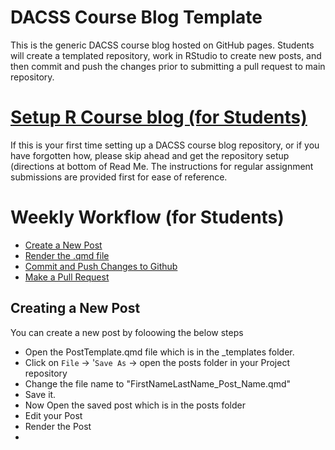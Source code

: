 # DACSS Course Blog Template

This is the generic DACSS course blog hosted on GitHub pages. Students will create a templated repository, work in RStudio to create new posts, and then commit and push the changes prior to submitting a pull request to main repository. 

# [Setup R Course blog (for Students)](#setup-r-course-blog)
If this is your first time setting up a DACSS course blog repository, or if you have forgotten how, please skip ahead and get the repository setup (directions at bottom of Read Me. The instructions for regular assignment submissions are provided first for ease of reference.

# Weekly Workflow (for Students)
- [Create a New Post](#creating-a-new-post-with-distill)
- [Render the .qmd file](#knit-the-r-markdown-file)
- [Commit and Push Changes to Github](#commit-and-push-to-github)
- [Make a Pull Request](#making-a-pull-request-to-the-main-repo)


## Creating a New Post 

You can create a new post by foloowing the below steps

 - Open the PostTemplate.qmd file  which is in the _templates folder.
 - Click on `File` -> '`Save As` -> open the posts folder in your Project repository
 - Change the file name to "FirstNameLastName_Post_Name.qmd"
 - Save it.
 - Now Open the saved post which is in the posts folder
 - Edit your Post
 - Render the Post
 - 

